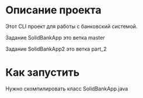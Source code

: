 # Описание проекта

Этот CLI проект для работы с банковский системой.

Задание SolidBankApp это ветка master

Задание SolidBankApp2 это ветка part_2

# Как запустить

Нужно скомпилировать класс SolidBankApp.java
